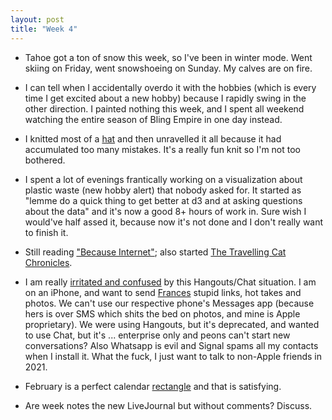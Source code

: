 ```yaml
---
layout: post
title: "Week 4"
---
```

- Tahoe got a ton of snow this week, so I've been in winter mode. Went skiing on Friday, went snowshoeing on Sunday. My calves are on fire.

- I can tell when I accidentally overdo it with the hobbies (which is every time I get excited about a new hobby) because I rapidly swing in the other
direction. I painted nothing this week, and I spent all weekend watching the entire season of Bling Empire in one day instead.

- I knitted most of a
[hat](https://www.ravelry.com/patterns/library/quick-ombre-hat)
and then unravelled it all because it had accumulated too many mistakes. It's a really fun
knit so I'm not too bothered.

- I spent a lot of evenings frantically working on a visualization about plastic waste (new hobby alert) that nobody asked for. It started as "lemme do a quick thing to get better at d3 and
at asking questions about the data" and it's now a good 8+ hours of work in. Sure wish I would've half assed it, because now it's not done and I don't really want to finish it.

- Still reading ["Because Internet"](https://gretchenmcculloch.com/book/); also started
[The Travelling Cat Chronicles](https://www.amazon.com/Travelling-Cat-Chronicles-Hiro-Arikawa/dp/0451491335).

- I am really [irritated and confused](https://twitter.com/notwaldorf/status/1354298108083990528?s=20) by this Hangouts/Chat situation. I am on an iPhone, and
want to send [Frances](https://fberriman.com/) stupid links, hot takes and photos. We can't use our respective
phone's Messages app (because hers is over SMS which shits the bed on photos, and mine is Apple proprietary). We
were using Hangouts, but it's deprecated, and wanted to use Chat, but it's ...
enterprise only and peons can't start new conversations? Also Whatsapp is evil and
Signal spams all my contacts when I install it. What the fuck, I just want to talk
to non-Apple friends in 2021.

- February is a perfect calendar [rectangle](https://twitter.com/standupmaths/status/1356212992669589504?s=20) and that is satisfying.

- Are week notes the new LiveJournal but without comments? Discuss.
